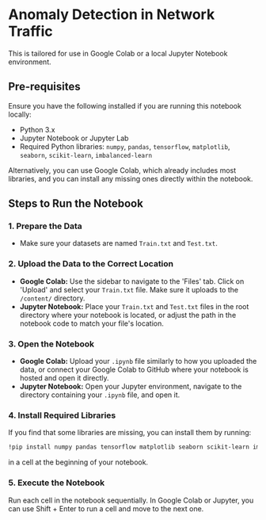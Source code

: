 # Anomaly Detection in Network Traffic

This is tailored for use in Google Colab or a local Jupyter Notebook environment.

## Pre-requisites

Ensure you have the following installed if you are running this notebook locally:

- Python 3.x
- Jupyter Notebook or Jupyter Lab
- Required Python libraries: `numpy`, `pandas`, `tensorflow`, `matplotlib`, `seaborn`, `scikit-learn`, `imbalanced-learn`

Alternatively, you can use Google Colab, which already includes most libraries, and you can install any missing ones directly within the notebook.

## Steps to Run the Notebook

### 1. Prepare the Data

- Make sure your datasets are named `Train.txt` and `Test.txt`.

### 2. Upload the Data to the Correct Location

- **Google Colab:** Use the sidebar to navigate to the 'Files' tab. Click on 'Upload' and select your `Train.txt` file. Make sure it uploads to the `/content/` directory.
- **Jupyter Notebook:** Place your `Train.txt` and `Test.txt` files in the root directory where your notebook is located, or adjust the path in the notebook code to match your file's location.

### 3. Open the Notebook

- **Google Colab:** Upload your `.ipynb` file similarly to how you uploaded the data, or connect your Google Colab to GitHub where your notebook is hosted and open it directly.
- **Jupyter Notebook:** Open your Jupyter environment, navigate to the directory containing your `.ipynb` file, and open it.

### 4. Install Required Libraries

If you find that some libraries are missing, you can install them by running:

```bash
!pip install numpy pandas tensorflow matplotlib seaborn scikit-learn imbalanced-learn
```

in a cell at the beginning of your notebook.

### 5. Execute the Notebook

Run each cell in the notebook sequentially. In Google Colab or Jupyter, you can use Shift + Enter to run a cell and move to the next one.
